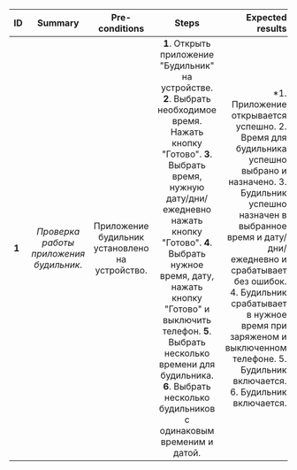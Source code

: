 ID | Summary | Pre-conditions | Steps | Expected results
:--|:-------:|:--------------:|:-----:|-----------------:
**1** | *Проверка работы приложения будильник*. | Приложение будильник установлено на устройство.  | **1**. Открыть приложение "Будильник" на устройстве. **2**. Выбрать необходимое время. Нажать кнопку "Готово". **3**. Выбрать время, нужную дату/дни/ежедневно нажать кнопку "Готово".  **4**. Выбрать нужное время, дату, нажать кнопку "Готово" и выключить телефон. **5**. Выбрать несколько времени для будильника. **6**. Выбрать несколько будильников с одинаковым временим и датой.   | *1. Приложение открывается успешно. 2. Время для будильника успешно выбрано и назначено. 3. Будильник успешно назначен в выбранное время и дату/дни/ежедневно и срабатывает без ошибок. 4. Будильник срабатывает в нужное время при заряженом и выключенном телефоне. 5. Будильник включается. 6. Будильник включается.
